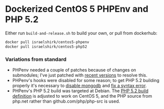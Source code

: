 # Dockerized CentOS 5 PHPEnv and PHP 5.2

Either run `build-and-release.sh` to build your own, or pull from dockerhub:

```bash
docker pull israelshirk/centos5-phpenv
docker pull israelshirk/centos5-php52
```

### Variations from standard
* PHPenv needed a couple of patches because of changes on submodules; I've just patched with [recent versions](centos5-phpenv/phpenv.bash) to resolve this.
* PHPenv's hooks were disabled for some reason; to get PHP 5.2 building properly it's necessary to [disable mongodb](centos5-php52/pre-buildconf.bash) and [fix a syntax error](centos5-php52/pre-configure.bash).
* PHPenv's PHP 5.2 build was targeted at Debian.  The [PHP 5.2 build definition](centos5-php52/php-5.2.Linux.source) is adjusted to work on CentOS 5, and the PHP source from php.net rather than github.com/php/php-src is used.


